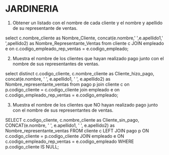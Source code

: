 # JARDINERIA 


1. Obtener un listado con el nombre de cada cliente y el nombre y apellido de su representante de ventas.

select c.nombre_cliente as Nombre_Cliente,
concat(e.nombre,' ',e.apellido1,' ',apellido2) as Nombre_Representante_Ventas
from cliente c
JOIN empleado e on c.codigo_empleado_rep_ventas = e.codigo_empleado;
 

2. Muestra el nombre de los clientes que hayan realizado pago junto con el nombre de sus representantes de ventas.

select distinct c.codigo_cliente, c.nombre_cliente as Cliente_hizo_pago, concat(e.nombre, ' ', e.apellido1, ' ', e.apellido2) as Nombre_representante_ventas  from pago p join cliente c on p.codigo_cliente = c.codigo_cliente join empleado e on c.codigo_empleado_rep_ventas = e.codigo_empleado;



3. Muestra el nombre de los clientes que NO hayan realizado pago junto con el nombre de sus representantes de ventas.


SELECT c.codigo_cliente, c.nombre_cliente as Cliente_sin_pago, 
CONCAT(e.nombre, ' ', e.apellido1, ' ', e.apellido2) as Nombre_representante_ventas
FROM cliente c
LEFT JOIN pago p ON c.codigo_cliente = p.codigo_cliente
JOIN empleado e ON c.codigo_empleado_rep_ventas = e.codigo_empleado
WHERE p.codigo_cliente IS NULL;



